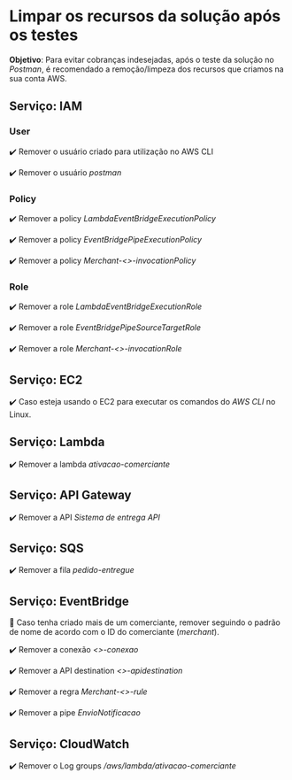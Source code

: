<h1>Limpar os recursos da solução após os testes</h1>

**Objetivo**: Para evitar cobranças indesejadas, após o teste da solução no _Postman_, é recomendado a remoção/limpeza dos recursos que criamos na sua conta AWS.

## Serviço: IAM

### User

:heavy_check_mark: Remover o usuário criado para utilização no AWS CLI

:heavy_check_mark: Remover o usuário _postman_

### Policy

:heavy_check_mark: Remover a policy _LambdaEventBridgeExecutionPolicy_

:heavy_check_mark: Remover a policy _EventBridgePipeExecutionPolicy_

:heavy_check_mark: Remover a policy _Merchant-<<merchantId>>-invocationPolicy_

### Role

:heavy_check_mark: Remover a role _LambdaEventBridgeExecutionRole_

:heavy_check_mark: Remover a role _EventBridgePipeSourceTargetRole_

:heavy_check_mark: Remover a role _Merchant-<<merchantId>>-invocationRole_

## Serviço: EC2

:heavy_check_mark: Caso esteja usando o EC2 para executar os comandos do _AWS CLI_ no Linux.

## Serviço: Lambda

:heavy_check_mark: Remover a lambda _ativacao-comerciante_ 

## Serviço: API Gateway

:heavy_check_mark: Remover a API _Sistema de entrega API_

## Serviço: SQS

:heavy_check_mark: Remover a fila _pedido-entregue_

## Serviço: EventBridge

:loudspeaker: Caso tenha criado mais de um comerciante, remover seguindo o padrão de nome de acordo com o ID do comerciante (_merchant_).

:heavy_check_mark: Remover a conexão _<<merchantId>>-conexao_

:heavy_check_mark: Remover a API destination _<<merchantId>>-apidestination_

:heavy_check_mark: Remover a regra _Merchant-<<merchantId>>-rule_

:heavy_check_mark: Remover a pipe _EnvioNotificacao_

## Serviço: CloudWatch

:heavy_check_mark: Remover o Log groups _/aws/lambda/ativacao-comerciante_